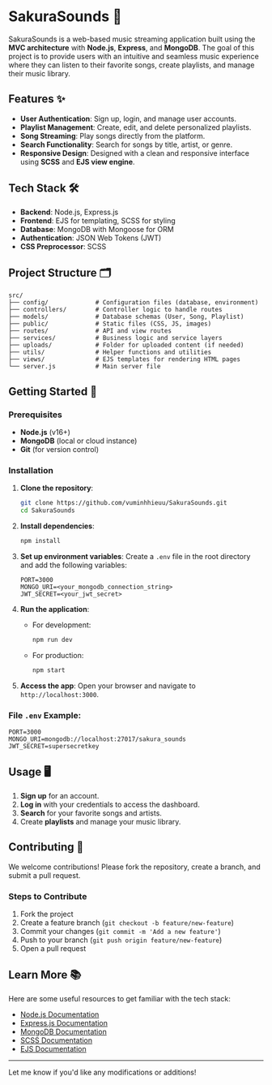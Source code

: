 # SakuraSounds 🎵

SakuraSounds is a web-based music streaming application built using the **MVC architecture** with **Node.js**, **Express**, and **MongoDB**. The goal of this project is to provide users with an intuitive and seamless music experience where they can listen to their favorite songs, create playlists, and manage their music library.

## Features ✨

- **User Authentication**: Sign up, login, and manage user accounts.
- **Playlist Management**: Create, edit, and delete personalized playlists.
- **Song Streaming**: Play songs directly from the platform.
- **Search Functionality**: Search for songs by title, artist, or genre.
- **Responsive Design**: Designed with a clean and responsive interface using **SCSS** and **EJS view engine**.

## Tech Stack 🛠️

- **Backend**: Node.js, Express.js
- **Frontend**: EJS for templating, SCSS for styling
- **Database**: MongoDB with Mongoose for ORM
- **Authentication**: JSON Web Tokens (JWT)
- **CSS Preprocessor**: SCSS

## Project Structure 🗂️

```plaintext
src/
├── config/             # Configuration files (database, environment)
├── controllers/        # Controller logic to handle routes
├── models/             # Database schemas (User, Song, Playlist)
├── public/             # Static files (CSS, JS, images)
├── routes/             # API and view routes
├── services/           # Business logic and service layers
├── uploads/            # Folder for uploaded content (if needed)
├── utils/              # Helper functions and utilities
├── views/              # EJS templates for rendering HTML pages
└── server.js           # Main server file
```

## Getting Started 🚀

### Prerequisites

- **Node.js** (v16+)
- **MongoDB** (local or cloud instance)
- **Git** (for version control)

### Installation

1. **Clone the repository**:
   ```bash
   git clone https://github.com/vuminhhieuu/SakuraSounds.git
   cd SakuraSounds
   ```

2. **Install dependencies**:
   ```bash
   npm install
   ```

3. **Set up environment variables**:
   Create a `.env` file in the root directory and add the following variables:
   ```plaintext
   PORT=3000
   MONGO_URI=<your_mongodb_connection_string>
   JWT_SECRET=<your_jwt_secret>
   ```

4. **Run the application**:
   - For development:
     ```bash
     npm run dev
     ```
   - For production:
     ```bash
     npm start
     ```

5. **Access the app**: Open your browser and navigate to `http://localhost:3000`.

### File `.env` Example:
```plaintext
PORT=3000
MONGO_URI=mongodb://localhost:27017/sakura_sounds
JWT_SECRET=supersecretkey
```

## Usage 🖥️

1. **Sign up** for an account.
2. **Log in** with your credentials to access the dashboard.
3. **Search** for your favorite songs and artists.
4. Create **playlists** and manage your music library.

## Contributing 🤝

We welcome contributions! Please fork the repository, create a branch, and submit a pull request.

### Steps to Contribute

1. Fork the project
2. Create a feature branch (`git checkout -b feature/new-feature`)
3. Commit your changes (`git commit -m 'Add a new feature'`)
4. Push to your branch (`git push origin feature/new-feature`)
5. Open a pull request

## Learn More 📚

Here are some useful resources to get familiar with the tech stack:
- [Node.js Documentation](https://nodejs.org/en/docs/)
- [Express.js Documentation](https://expressjs.com/)
- [MongoDB Documentation](https://www.mongodb.com/docs/)
- [SCSS Documentation](https://sass-lang.com/documentation)
- [EJS Documentation](https://ejs.co/)

---

Let me know if you'd like any modifications or additions!